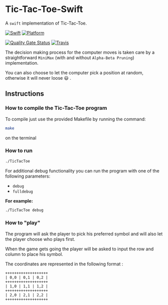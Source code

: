 # Tic-Tac-Toe-Swift

A `swift` implementation of Tic-Tac-Toe.

[![Swift][swift-badge]][swift-url]
[![Platform][platform-badge]][platform-url]

[![Quality Gate Status][sonar-badge]][sonar-url]
[![Travis][travis-badge]][travis-url]

[swift-badge]: https://img.shields.io/badge/Swift-5.2-orange.svg?style=flat
[swift-url]: https://swift.org
[platform-badge]: https://img.shields.io/badge/Platforms-macOS%20--%20Linux-blue.svg?style=flat
[platform-url]: https://swift.org
[travis-badge]: https://travis-ci.org/Zialus/IA-Tic-Tac-Toe-Swift.svg?branch=master
[travis-url]: https://travis-ci.org/Zialus/IA-Tic-Tac-Toe-Swift
[sonar-badge]: https://sonarcloud.io/api/project_badges/measure?project=Zialus_IA-Tic-Tac-Toe-Swift&metric=alert_status
[sonar-url]: https://sonarcloud.io/dashboard?id=Zialus_IA-Tic-Tac-Toe-Swift

The decision making process for the computer moves is taken care by a
straightforward `MiniMax` (with and without `Alpha-Beta Pruning`)
implementation.

You can also choose to let the computer pick a position at random, otherwise it will never loose :smiley: .

## Instructions

### How to compile the Tic-Tac-Toe program

To compile just use the provided Makefile by running the command:

``` bash
make
```

on the terminal

### How to run

``` bash
./TicTacToe
```

For additional debug functionality you can run the program with one of the
following parameters:

-   `debug`
-   `fulldebug`

**For example:**

``` bash
./TicTacToe debug
```

### How to "play"

The program will ask the player to pick his preferred symbol and will also
let the player choose who plays first.

When the game gets going the player will be asked to input the row and column
to place his symbol.

The coordinates are represented in the following format :

``` text
+++++++++++++++++++
| 0,0 | 0,1 | 0,2 |
+++++++++++++++++++
| 1,0 | 1,1 | 1,2 |
+++++++++++++++++++
| 2,0 | 2,1 | 2,2 |
+++++++++++++++++++
```
